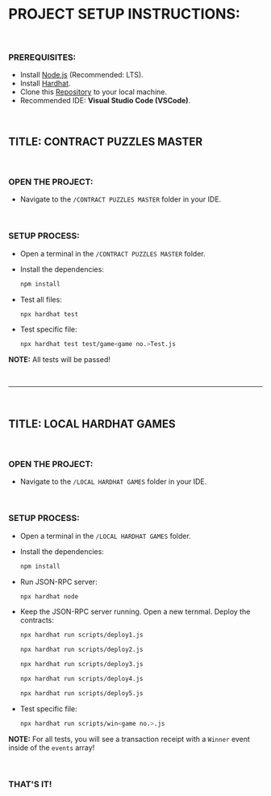 # PROJECT SETUP INSTRUCTIONS:

<br>

### PREREQUISITES:

- Install [Node.js](https://nodejs.org/en) (Recommended: LTS).
- Install [Hardhat](https://hardhat.org).
- Clone this [Repository](https://github.com/cwrzuhayeem/Alchemy-University) to your local machine.
- Recommended IDE: **Visual Studio Code (VSCode)**.

<br>

## TITLE: CONTRACT PUZZLES MASTER

<br>

### OPEN THE PROJECT:

- Navigate to the `/CONTRACT PUZZLES MASTER` folder in your IDE.

<br>

### SETUP PROCESS:

- Open a terminal in the `/CONTRACT PUZZLES MASTER` folder.
- Install the dependencies:

   ```bash
   npm install
   ```
- Test all files:

   ```bash
   npx hardhat test
   ```
- Test specific file:

   ```bash
   npx hardhat test test/game<game no.>Test.js
   ```
**NOTE:** All tests will be passed!

<br>

---

<br>

## TITLE: LOCAL HARDHAT GAMES

<br>

### OPEN THE PROJECT:

- Navigate to the `/LOCAL HARDHAT GAMES` folder in your IDE.

<br>

### SETUP PROCESS:

- Open a terminal in the `/LOCAL HARDHAT GAMES` folder.
- Install the dependencies:

   ```bash
   npm install
   ```
- Run JSON-RPC server:

   ```bash
   npx hardhat node
   ```
- Keep the JSON-RPC server running. Open a new ternmal. Deploy the contracts:

   ```bash
   npx hardhat run scripts/deploy1.js
   ```
   ```bash
   npx hardhat run scripts/deploy2.js
   ```
   ```bash
   npx hardhat run scripts/deploy3.js
   ```
   ```bash
   npx hardhat run scripts/deploy4.js
   ```
   ```bash
   npx hardhat run scripts/deploy5.js
   ```
- Test specific file:

   ```bash
   npx hardhat run scripts/win<game no.>.js
   ```
**NOTE:** For all tests, you will see a transaction receipt with a `Winner` event inside of the `events` array!

<br>

### THAT'S IT!

